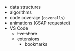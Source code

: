 - data structures
- algorithms
- code coverage (`coveralls`)
- animations (GSAP requested)
- VS Code
  - ~~live share~~
  - extensions
    - bookmarks
